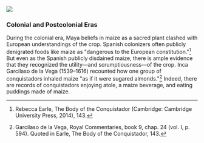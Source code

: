 <a href="https://www.juncture-digital.org"><img src="https://juncture-digital.github.io/juncture/static/images/ve-button.png"></a>

<param ve-config 
title="Maize: Sacred Plant, Global Commodity"    
source-image="https://github.com/JSTOR-Labs/plant-humanities/blob/main/maize/banner_Baumann_Hopi_Corn_Indianapolis_Museum_of_Art_In_Copyright_Bridgeman_Images.jpg?raw=true"   
	banner="gh:JSTOR-Labs/plant-humanities/maize/banner_Baumann_Hopi_Corn_Indianapolis_Museum_of_Art_In_Copyright_Bridgeman_Images.jpg" 
height=100
author="Julia Fine"
layout="vertical">

### Colonial and Postcolonial Eras
During the colonial era, Maya beliefs in maize as a sacred plant clashed with European understandings of the crop. Spanish colonizers often publicly denigrated foods like maize as "dangerous to the European constitution."[^1] But even as the Spanish publicly disdained maize, there is ample evidence that they recognized the utility—and scrumptiousness—of the crop. Inca Garcilaso de la Vega (1539–1616) recounted how one group of conquistadors inhaled maize "as if it were sugared almonds."[^2] Indeed, there are records of conquistadors enjoying atole, a maize beverage, and eating puddings made of maize.
<param ve-iframe
	   src="https://cdn.knightlab.com/libs/timeline3/latest/embed/index.html?source=v2%3A2PACX-1vRkD4ewhCzvoLcGJ_j1epKTMwfmgu9zXnzIH1DbmUEpcfgvVqIqkrFJZb5c-420ByQV-X7lYpv8BdjR&font=Default&lang=en&initial_zoom=2&width=100%25&height=650">
	   

[^1]: Rebecca Earle, The Body of the Conquistador (Cambridge: Cambridge University Press, 2014), 143.
[^2]: Garcilaso de la Vega, Royal Commentaries, book 9, chap. 24 (vol. I, p. 594). Quoted in Earle, The Body of the Conquistador, 143.





